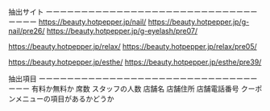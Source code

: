 抽出サイト
ーーーーーーーーーーーーーーーーーーーーーーーーーーーーーーーーーー
https://beauty.hotpepper.jp/nail/
https://beauty.hotpepper.jp/g-nail/pre26/
https://beauty.hotpepper.jp/g-eyelash/pre07/

https://beauty.hotpepper.jp/relax/
https://beauty.hotpepper.jp/relax/pre05/

https://beauty.hotpepper.jp/esthe/
https://beauty.hotpepper.jp/esthe/pre39/


抽出項目
ーーーーーーーーーーーーーーーーーーーーーーーーーーーーーーーーーー
有料か無料か
席数
スタッフの人数
店舗名
店舗住所
店舗電話番号
クーポンメニューの項目があるかどうか